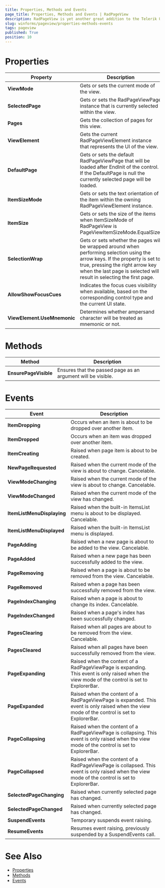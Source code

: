 ```yaml
---
title: Properties, Methods and Events
page_title: Properties, Methods and Events | RadPageView
description: RadPageView is yet another great addition to the Telerik UI for for WinForms suite. As the name implies, this control layouts pages of subcontrols in different views.
slug: winforms/pageview/properties-methods-events
tags: pageview
published: True
position: 10
---
```


# Properties

|Property|Description|
|----|----|
|**ViewMode**|Gets or sets the current mode of the view.|
|**SelectedPage**|Gets or sets the RadPageViewPage instance that is currently selected within the view.|
|**Pages**|Gets the collection of pages for this view.|
|**ViewElement**|Gets the current RadPageViewElement instance that represents the UI of the view.|
|**DefaultPage**|Gets or sets the default RadPageViewPage that will be loaded after EndInit of the control. If the DefaultPage is null the currently selected page will be loaded.|
|**ItemSizeMode**|Gets or sets the text orientation of the item within the owning RadPageViewElement instance.|
|**ItemSize**|Gets or sets the size of the items when ItemSizeMode of RadPageView is PageViewItemSizeMode.EqualSize.|
|**SelectionWrap**|Gets or sets whether the pages will be wrapped around when performing selection using the arrow keys. If the property is set to true, pressing the right arrow key when the last page is selected will result in selecting the first page.|
|**AllowShowFocusCues**|Indicates the focus cues visibility when available, based on the corresponding control type and the current UI state.|
|**ViewElement.UseMnemonic**|Determines whether ampersand character will be treated as mnemonic or not.|


# Methods

|Method|Description|
|----|----|
|**EnsurePageVisible**|Ensures that the passed page as an argument will be visible.|


# Events

|Event|Description|
|----|----|
|**ItemDropping**|Occurs when an item is about to be dropped over another item.|
|**ItemDropped**|Occurs when an item was dropped over another item.|
|**ItemCreating**|Raised when page item is about to be created.|
|**NewPageRequested**|Raised when the current mode of the view is about to change. Cancelable.|
|**ViewModeChanging**|Raised when the current mode of the view is about to change. Cancelable.|
|**ViewModeChanged**|Raised when the current mode of the view has changed.|
|**ItemListMenuDisplaying**|Raised when the built-in ItemsList menu is about to be displayed. Cancelable.|
|**ItemListMenuDisplayed**|Raised when the built-in ItemsList menu is displayed.|
|**PageAdding**|Raised when a new page is about to be added to the view. Cancelable.|
|**PageAdded**|Raised when a new page has been successfully added to the view.|
|**PageRemoving**|Raised when a page is about to be removed from the view. Cancelable.|
|**PageRemoved**|Raised when a page has been successfully removed from the view.|
|**PageIndexChanging**|Raised when a page is about to change its index. Cancelable.|
|**PageIndexChanged**|Raised when a page's index has been successfully changed.|
|**PagesClearing**|Raised when all pages are about to be removed from the view. Cancelable.|
|**PagesCleared**|Raised when all pages have been successfully removed from the view.|
|**PageExpanding**|Raised when the content of a RadPageViewPage is expanding. This event is only raised when the view mode of the control is set to ExplorerBar.|
|**PageExpanded**|Raised when the content of a RadPageViewPage is expanded. This event is only raised when the view mode of the control is set to ExplorerBar.|
|**PageCollapsing**|Raised when the content of a RadPageViewPage is collapsing. This event is only raised when the view mode of the control is set to ExplorerBar.|
|**PageCollapsed**|Raised when the content of a RadPageViewPage is collapsed. This event is only raised when the view mode of the control is set to ExplorerBar.|
|**SelectedPageChanging**|Raised when currently selected page has changed.|
|**SelectedPageChanged**|Raised when currently selected page has changed.|
|**SuspendEvents**|Temporary suspends event raising.|
|**ResumeEvents**|Resumes event raising, previously suspended by a SuspendEvents call.|

# See Also

* [Properties](https://docs.telerik.com/devtools/winforms/api/telerik.wincontrols.ui.radpageview.html#properties)
* [Methods](https://docs.telerik.com/devtools/winforms/api/telerik.wincontrols.ui.radpageview.html#methods)
* [Events](https://docs.telerik.com/devtools/winforms/api/telerik.wincontrols.ui.radpageview.html#events)

